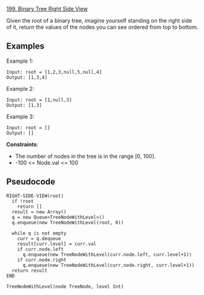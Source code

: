 [199. Binary Tree Right Side View](https://leetcode.com/problems/binary-tree-right-side-view/)

Given the root of a binary tree, imagine yourself standing on the right side of it, return the values of the nodes you can see ordered from top to bottom.

## Examples

Example 1:

```
Input: root = [1,2,3,null,5,null,4]
Output: [1,3,4]
```

Example 2:

```
Input: root = [1,null,3]
Output: [1,3]
```

Example 3:

```
Input: root = []
Output: []
```

**Constraints**:

-   The number of nodes in the tree is in the range [0, 100].
-   -100 <= Node.val <= 100

## Pseudocode

```
RIGHT-SIDE-VIEW(root)
  if !root
    return []
  result = new Array()
  q = new Queue<TreeNodeWithLevel>()
  q.enqueue(new TreeNodeWithLevel(root, 0))

  while q is not empty
    curr = q.dequeue
    result[curr.level] = curr.val
    if curr.node.left
      q.enqueue(new TreeNodeWithLevel(curr.node.left, curr.level+1))
    if curr.node.right
      q.enqueue(new TreeNodeWithLevel(curr.node.right, curr.level+1))
  return result
END

TreeNodeWithLevel(node TreeNode, level Int)
```
